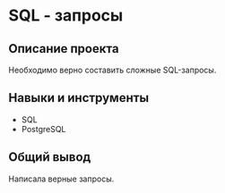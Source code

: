 # SQL - запросы

## Описание проекта

Необходимо верно составить сложные SQL-запросы.

## Навыки и инструменты

+ SQL
+ PostgreSQL
  

## Общий вывод
Написала верные запросы.

